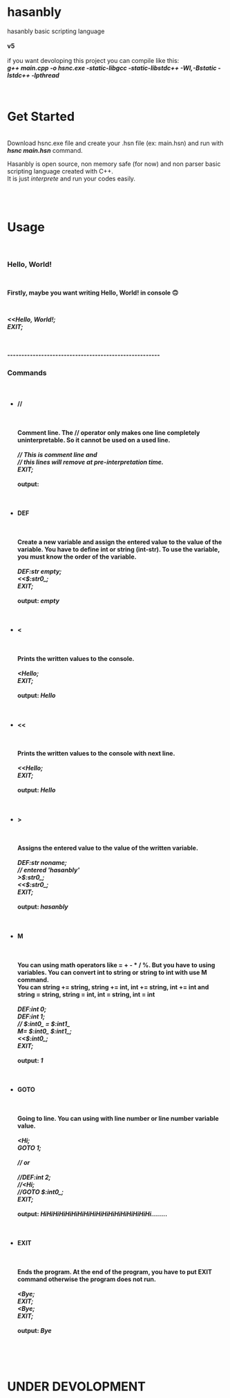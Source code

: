 # hasanbly
hasanbly basic scripting language
<br>
<br>
<b>v5</b>
<br>
<br>
if you want devoloping this project you can compile like this:
<br>
<b><i>g++ main.cpp -o hsnc.exe -static-libgcc -static-libstdc++ -Wl,-Bstatic -lstdc++ -lpthread</i></b>

<br>
<h1>Get Started</h1>
<br>
Download hsnc.exe file and create your .hsn file (ex: main.hsn) and run with <b><i>hsnc main.hsn</i></b> command.
<br>
<p>Hasanbly is open source, non memory safe (for now) and non parser basic scripting language created with C++.
<br>
It is just <i>interprete</i> and run your codes easily.</p>

<br>
<br>

<h1><b>Usage<b></h1>
<br>
<h3>Hello, World!</h3>
<br>
<p>Firstly, maybe you want writing Hello, World! in console 🙃</p>
<br>
<p><i>
&lt&ltHello, World!;
<br>
EXIT;
</i></p>

<br>
<br>
------------------------------------------------------
<h3>Commands</h3>
<br>
<ul>

<li>
  <h4>//</h4>
  <br>
  <p>Comment line. The // operator only makes one line completely uninterpretable. So it cannot be used on a used line. 
  <br>
  <br>
  <i>
  // This is comment line and
  <br>
  // this lines will remove at pre-interpretation time.
  <br>
  EXIT;
  </i>
  <br>
  <br>
  output: <i></i>
  </p>
</li>

<br>

<li>
  <h4>DEF</h4>
  <br>
  <p>Create a new variable and assign the entered value to the value of the variable. You have to define int or string (int-str). To use the variable, you must know the order of the variable.
  <br>
  <br>
  <i>
  DEF:str empty;
  <br>
  &lt&lt$:str0_;
  <br>
  EXIT;
  </i>
  <br>
  <br>
  output: <i>empty</i>
  </p>
</li>

<br>

<li>
  <h4>&lt</h4>
  <br>
  <p>Prints the written values to the console.
  <br>
  <br>
  <i>
  &ltHello;
  <br>
  EXIT;
  </i>
  <br>
  <br>
  output: <i>Hello</i>
  </p>
</li>

<br>

<li>
  <h4>&lt&lt</h4>
  <br>
  <p>Prints the written values to the console with next line.
  <br>
  <br>
  <i>
  &lt&ltHello;
  <br>
  EXIT;
  </i>
  <br>
  <br>
  output: <i>Hello</i>
  <br>
  </p>
</li>

<br>

<li>
  <h4>&gt</h4>
  <br>
  <p>Assigns the entered value to the value of the written variable.
  <br>
  <br>
  <i>
  DEF:str noname;
  <br>
  // entered 'hasanbly'
  <br>
  &gt$:str0_;
  <br>
  &lt&lt$:str0_;
  <br>
  EXIT;
  </i>
  <br>
  <br>
  output: <i>hasanbly</i>
  </p>
</li>

<br>

<li>
  <h4>M</h4>
  <br>
  <p>You can using math operators like = + - * / %. But you have to using variables. You can convert int to string or string to int with use M command.
  <br>
  You can string += string, string += int, int += string, int += int and <br> string = string, string = int, int = string, int = int
  <br>
  <br>
  <i>
  DEF:int 0;
  <br>
  DEF:int 1;
  <br>  
  // $:int0_ = $:int1_
  <br>
  M= $:int0_ $:int1_;
  <br>
  &lt&lt$:int0_;
  <br>
  EXIT;
  </i>
  <br>
  <br>
  output: <i>1</i>
  </p>
</li>

<br>

<li>
  <h4>GOTO</h4>
  <br>
  <p>Going to line. You can using with line number or line number variable value.
  <br>
  <br>
  <i>
  &ltHi; 
  <br>
  GOTO 1;
  <br>
  <br>
  // or
  <br>
  <br>
  //DEF:int 2;
  <br>
  //&ltHi;
  <br>
  //GOTO $:int0_;
  <br>
  EXIT;
  </i>
  <br>
  <br>
  output: <i>HiHiHiHiHiHiHiHiHiHiHiHiHiHiHiHiHiHi........</i>
  </p>
</li>

<br>

<li>
  <h4>EXIT</h4>
  <br>
  <p>Ends the program. At the end of the program, you have to put EXIT command otherwise the program does not run.
  <br>
  <br>
  <i>
  &ltBye;
  <br>
  EXIT;
  <br>
  &ltBye;
  <br>
  EXIT;
  </i>
  <br>
  <br>
  output: <i>Bye</i>
  </p>
</li>

</ul>

<br>
<br>
<br>

<h1>UNDER DEVOLOPMENT</h1>
